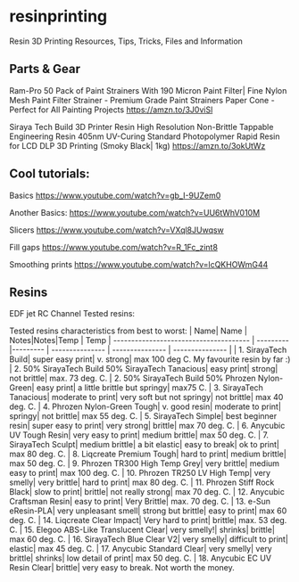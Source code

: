 # resinprinting
Resin 3D Printing Resources, Tips, Tricks, Files and Information


## Parts & Gear

Ram-Pro 50 Pack of Paint Strainers With 190 Micron Paint Filter| Fine Nylon Mesh Paint Filter Strainer - Premium Grade Paint Strainers Paper Cone - Perfect for All Painting Projects
https://amzn.to/3J0viSl

Siraya Tech Build 3D Printer Resin High Resolution Non-Brittle Tappable Engineering Resin 405nm UV-Curing Standard Photopolymer Rapid Resin for LCD DLP 3D Printing (Smoky Black| 1kg)
https://amzn.to/3okUtWz

## Cool tutorials:

Basics https://www.youtube.com/watch?v=gb_I-9UZem0

Another Basics: https://www.youtube.com/watch?v=UU6tWhV010M

Slicers https://www.youtube.com/watch?v=VXql8JUwqsw

Fill gaps https://www.youtube.com/watch?v=R_1Fc_zint8

Smoothing prints https://www.youtube.com/watch?v=lcQKHOWmG44

## Resins 

EDF jet RC Channel Tested resins:

Tested resins characteristics from best to worst:
| Name| Name | Notes|Notes|Temp | Temp
| -------------------------------------- | --------- |--------- | --------------- | --------------- | --------------- |
| 1. SirayaTech Build| super easy print| v. strong| max 100 deg C. My favourite resin by far :)
| 2. 50% SirayaTech Build 50% SirayaTech Tanacious| easy print| strong| not brittle| max. 73 deg. C.
| 2. 50% SirayaTech Build 50% Phrozen Nylon-Green| easy print| a little brittle but springy| max75 C.
| 3. SirayaTech Tanacious| moderate to print| very soft but not springy| not brittle| max 40 deg. C.
| 4. Phrozen Nylon-Green Tough| v. good resin| moderate to print| springy| not brittle| max 55 deg. C.
| 5. SirayaTech Simple| best beginner resin| super easy to print| very strong| brittle| max 70 deg. C.
| 6. Anycubic UV Tough Resin| very easy to print| medium brittle| max 50 deg. C.
| 7. SirayaTech Sculpt| medium brittle| a bit elastic| easy to break| ok to print| max 80 deg. C.
| 8. Liqcreate Premium Tough| hard to print| medium brittle| max 50 deg. C.
| 9. Phrozen TR300 High Temp Grey| very brittle| medium easy to print| max 100 deg. C.
| 10. Phrozen TR250 LV High Temp| very smelly| very brittle| hard to print| max 80 deg. C.
| 11. Phrozen Stiff Rock Black| slow to print| brittle| not really strong| max 70 deg. C.
| 12. Anycubic Craftsman Resin| easy to print| Very Brittle| max. 70 deg. C.
| 13. e-Sun eResin-PLA| very unpleasant smell| strong but brittle| easy to print|  max 60 deg. C.
| 14. Liqcreate Clear Impact| Very hard to print| brittle| max. 53 deg. C.
| 15. Elegoo ABS-Like Translucent Clear| very smelly!| shrinks| brittle| max 60 deg. C.
| 16. SirayaTech Blue Clear V2| very smelly| difficult to print| elastic| max 45 deg. C.
| 17. Anycubic Standard Clear| very smelly| very brittle| shrinks| low detail of print| max 50 deg. C.
| 18. Anycubic EC UV Resin Clear| brittle| very easy to break. Not worth the money.

